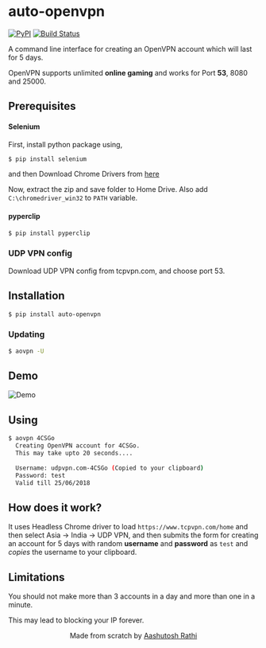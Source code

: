 # auto-openvpn


[![PyPI](https://img.shields.io/pypi/v/auto-openvpn.svg)](https://pypi.org/project/auto-openvpn/)
[![Build Status](https://travis-ci.com/aashutoshrathi/auto-openvpn.svg?token=x5wHaKpXyy9apivkjrhr&branch=master)](https://travis-ci.com/aashutoshrathi/auto-openvpn)

A command line interface for creating an OpenVPN account which will last for 5 days.

OpenVPN supports unlimited **online gaming** and works for Port **53**, 8080 and 25000.


## Prerequisites

#### Selenium

First, install python package using,

```sh
$ pip install selenium
```

and then Download Chrome Drivers from [here](https://sites.google.com/a/chromium.org/chromedriver/downloads)

Now, extract the zip and save folder to Home Drive. Also add `C:\chromedriver_win32` to `PATH` variable.

#### pyperclip
```sh
$ pip install pyperclip
```

### UDP VPN config

Download UDP VPN config from tcpvpn.com, and choose port 53.


## Installation

```sh
$ pip install auto-openvpn
```

### Updating

```sh
$ aovpn -U
```

## Demo

![Demo](https://media.giphy.com/media/7SWHqisJev13A5su06/giphy.gif)


## Using

```sh
$ aovpn 4CSGo
  Creating OpenVPN account for 4CSGo.
  This may take upto 20 seconds....
  
  Username: udpvpn.com-4CSGo (Copied to your clipboard)
  Password: test
  Valid till 25/06/2018
```

## How does it work?

It uses Headless Chrome driver to load `https://www.tcpvpn.com/home` and then select Asia -> India -> UDP VPN, and then submits the form for creating an account for 5 days with random **username** and **password** as `test` and *copies* the username to your clipboard.

## Limitations

You should not make more than 3 accounts in a day and more than one in a minute.

This may lead to blocking your IP forever.


<p align="center"> Made from scratch by <a href="https://github.com/aashutoshrathi">Aashutosh Rathi</a> </p>